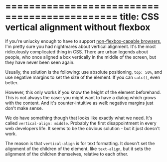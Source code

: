 =============================================
title: CSS vertical alignment without flexbox 
=============================================

If you're unlucky enough to have to support [non-flexbox-capable browsers][1],
I'm pretty sure you had nightmares about vertical alignment. It's the most
ridiculously complicated thing in CSS. There are urban legends about people,
who once aligned a box vertically in the middle of the screen, but they have
never been seen again. 

<!--  TEASER -->

Usually, the solution is the following: use absolute positioning, `top: 50%`,
and use negative margins to set the size of the element. If you can `calc()`, 
even better. 

However, this only works if you know the height of the element beforehand. 
This is not always the case: you might want to have a dialog which grows with
the content. And it's counter-intuitive as well: negative margins just don't make sense. 

We do have something though that looks like exactly what we need. It's called
`vertical-align: middle`. Probably the first disappointment in every web developers life. 
It seems to be the obvious solution - but it just doesn't work. 

The reason is that `vertical-align` is for text formatting. It doesn't set the alignment 
of the children of the element, like `text-align`, but it sets the alignment 
of the children themselves, relative to each other. 

[1]: http://caniuse.com/#feat=flexbox
